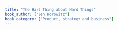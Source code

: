 ```yaml
---
title: "The Hard Thing about Hard Things"
book_author: ["Ben Horowitz"]
book_category: ["Product, strategy and business"]
---
```


